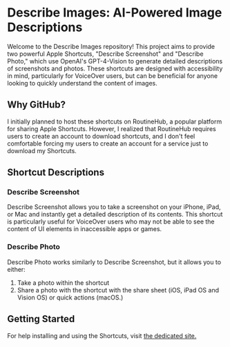 # Describe Images: AI-Powered Image Descriptions

Welcome to the Describe Images repository! This project aims to provide two powerful Apple Shortcuts, "Describe Screenshot" and "Describe Photo," which use OpenAI's GPT-4-Vision to generate detailed descriptions of screenshots and photos. These shortcuts are designed with accessibility in mind, particularly for VoiceOver users, but can be beneficial for anyone looking to quickly understand the content of images.

## Why GitHub?

I initially planned to host these shortcuts on RoutineHub, a popular platform for sharing Apple Shortcuts. However, I realized that RoutineHub requires users to create an account to download shortcuts, and I don't feel comfortable forcing my users to create an account for a service just to download my Shortcuts.

## Shortcut Descriptions

### Describe Screenshot

Describe Screenshot allows you to take a screenshot on your iPhone, iPad, or Mac and instantly get a detailed description of its contents. This shortcut is particularly useful for VoiceOver users who may not be able to see the content of UI elements in inaccessible apps or games.

### Describe Photo

Describe Photo works similarly to Describe Screenshot, but it allows you to either:

1. Take a photo within the shortcut
2. Share a photo with the shortcut with the share sheet (iOS, iPad OS and Vision OS) or quick actions (macOS.)

## Getting Started

For help installing and using the Shortcuts, visit [the dedicated site.](https://aaronr7734.github.io/describe-images/)
